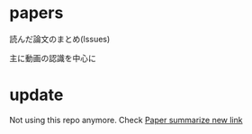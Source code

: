 # papers

読んだ論文のまとめ(Issues)　　

主に動画の認識を中心に

# update  

Not using this repo anymore. Check [Paper summarize new link](https://t-koba-96.github.io/section/paper/)
